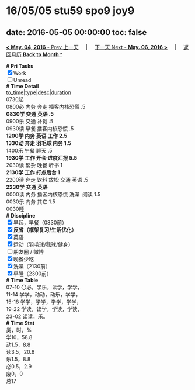 # 16/05/05 stu59 spo9 joy9

date: 2016-05-05 00:00:00
toc: false
---
[**< May. 04, 2016** - Prev 上一天](/lifelogs/2016/05/d04.md) &nbsp; &nbsp; | &nbsp; &nbsp; [下一天 Next - **May. 06, 2016 >**](/lifelogs/2016/05/d06.md) &nbsp; &nbsp; |  &nbsp; &nbsp; [返回月历 **Back to Month ^**](/lifelogs/2016/05/index.md)
<br/><div><b># Pri Tasks</b></div><div><input checked="true" type="checkbox"/>Work</div><div><input type="checkbox"/>Unread</div><div><b># Time Detail</b></div><div><u>to_time|type|desc|duration</u></div><div>0730起</div><div>0800必 内务 奔走 播客内核恐慌 .5</div><div><b>0830学 交通 英语 .5</b></div><div>0900乐 交通 补觉 .5</div><div>0930读 早餐 播客内核恐慌 .5</div><div><b>1200学 内务 英语 工作 2.5</b></div><div><b>1330动 奔走 羽毛球 内务 1.5</b></div><div>1400乐 午餐 聊天 .5</div><div><b>1930学 工作 开会 进度汇报 5.5</b></div><div>2030读 繁杂 晚餐 听书 1</div><div><b>2130学 工作 打点后台 1</b></div><div>2200读 奔走 饮料 放松 交通 英语 .5</div><div><b>2230学</b> <b>交通 英语</b></div><div>0000读 内务 播客内核恐慌 洗澡  阅读 1.5</div><div>0030乐 内务 其它 1.5</div><div>0030睡</div><div><b># Discipline</b></div><div><input checked="true" type="checkbox"/>早起，早餐（0830前）</div><div><b><input checked="true" type="checkbox"/></b><b>反省（框架复习/生活优化）</b></div><div><input checked="true" type="checkbox"/>英语</div><div><input checked="true" type="checkbox"/>运动（羽毛球/毽球/健身）</div><div><input type="checkbox"/>朋友圈 / 微博</div><div><input checked="true" type="checkbox"/>晚餐少吃</div><div><input checked="true" type="checkbox"/>洗澡（2130前）</div><div><input checked="true" type="checkbox"/>早睡（2300前）</div><div><b># Time Table</b></div><div>07-10 〇必，学乐，读学，学学，</div><div>11-14 学学，动动，动乐，学学，</div><div>15-18 学学，学学，学学，学学，</div><div>19-22 学读，读学，学读，学读，</div><div>23-02 读读，乐。</div><div><b># Time Stat</b></div><div>类，时，%</div><div>学10，58.8</div><div>动1.5，8.8</div><div>读3.5，20.6</div><div>乐1.5，8.8</div><div>必0.5，2.9</div><div>废0，0</div><div>总17</div>
